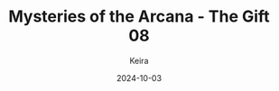 ---
title: 'Mysteries of the Arcana - The Gift 08'
alt: 'Mysteries of the Arcana'
date: '2024-10-03'
author: 'Keira'
artist: 'Keira'
---